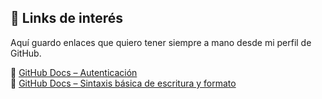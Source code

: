 ## 🔖 Links de interés

Aquí guardo enlaces que quiero tener siempre a mano desde mi perfil de GitHub.

📘 [GitHub Docs – Autenticación](https://docs.github.com/es/authentication)  
📝 [GitHub Docs – Sintaxis básica de escritura y formato](https://docs.github.com/es/get-started/writing-on-github/getting-started-with-writing-and-formatting-on-github/basic-writing-and-formatting-syntax)

